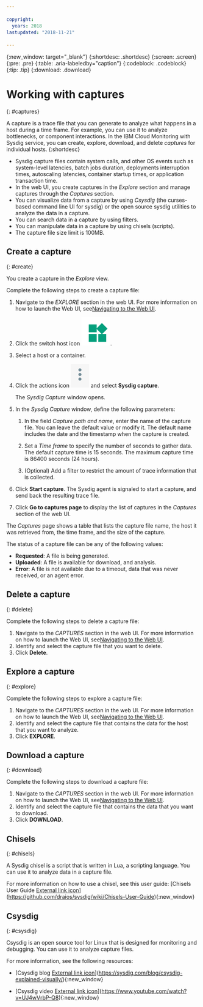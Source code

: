 ```yaml
---

copyright:
  years: 2018
lastupdated: "2018-11-21"

---
```


{:new_window: target="_blank"}
{:shortdesc: .shortdesc}
{:screen: .screen}
{:pre: .pre}
{:table: .aria-labeledby="caption"}
{:codeblock: .codeblock}
{:tip: .tip}
{:download: .download}

# Working with captures
{: #captures}

A capture is a trace file that you can generate to analyze what happens in a host during a time frame. For example, you can use it to analyze bottlenecks, or component interactions. In the IBM Cloud Monitoring with Sysdig service, you can create, explore, download, and delete *captures* for individual hosts. 
{:shortdesc}

* Sysdig capture files contain system calls, and other OS events such as system-level latencies, batch jobs duration, deployments interruption times, autoscaling latencies, container startup times, or application transaction time.  
* In the web UI, you create captures in the *Explore* section and manage captures through the *Captures* section.
* You can visualize data from a capture by using *Csysdig* (the curses-based command line UI for sysdig) or the open source sysdig utilities to analyze the data in a capture.
* You can search data in a capture by using filters.
* You can manipulate data in a capture by using chisels (scripts). 
* The capture file size limit is 100MB.



## Create a capture
{: #create}

You create a capture in the *Explore* view.

Complete the following steps to create a capture file:

1. Navigate to the *EXPLORE* section in the web UI. For more information on how to launch the Web UI, see[Navigating to the Web UI](/docs/services/Monitoring-with-Sysdig/launch.html#launch).

2. Click the switch host icon ![switch host icon](images/switch_hosts.png).

3. Select a host or a container.

4. Click the actions icon ![three dots icon](images/actions.png) and select **Sysdig capture**.

    The *Sysdig Capture* window opens.

5. In the *Sysdig Capture* window, define the following parameters:

    1. In the field *Capture path and name*, enter the name of the capture file. You can leave the default value or modify it. The default name includes the date and the timestamp when the capture is created. 

    2. Set a *Time frame* to specify the number of seconds to gather data. The default capture time is 15 seconds. The maximum capture time is 86400 seconds (24 hours). 

    3. (Optional) Add a filter to restrict the amount of trace information that is collected. 

6. Click **Start capture**. The Sysdig agent is signaled to start a capture, and send back the resulting trace file. 

7. Click **Go to captures page** to display the list of captures in the *Captures* section of the web UI. 

The *Captures* page shows a table that lists the capture file name, the host it was retrieved from, the time frame, and the size of the capture. 

The status of a capture file can be any of the following values:
* **Requested**: A file is being generated.
* **Uploaded**:  A file is available for download, and analysis.
* **Error**: A file is not available due to a timeout, data that was never received, or an agent error.



## Delete a capture
{: #delete}

Complete the following steps to delete a capture file:

1. Navigate to the *CAPTURES* section in the web UI. For more information on how to launch the Web UI, see[Navigating to the Web UI](/docs/services/Monitoring-with-Sysdig/launch.html#launch).
2. Identify and select the capture file that you want to delete.
3. Click **Delete**.



## Explore a capture
{: #explore}

Complete the following steps to explore a capture file:

1. Navigate to the *CAPTURES* section in the web UI. For more information on how to launch the Web UI, see[Navigating to the Web UI](/docs/services/Monitoring-with-Sysdig/launch.html#launch).
2. Identify and select the capture file that contains the data for the host that you want to analyze.
3. Click **EXPLORE**.



## Download a capture
{: #download}

Complete the following steps to download a capture file:

1. Navigate to the *CAPTURES* section in the web UI. For more information on how to launch the Web UI, see[Navigating to the Web UI](/docs/services/Monitoring-with-Sysdig/launch.html#launch).
2. Identify and select the capture file that contains the data that you want to download.
3. Click **DOWNLOAD**.


## Chisels
{: #chisels}

A Sysdig chisel is a script that is written in Lua, a scripting language. You can use it to analyze data in a capture file. 

For more information on how to use a chisel, see this user guide: [Chisels User Guide [External link icon](../icons/launch-glyph.svg "External link icon")](https://github.com/draios/sysdig/wiki/Chisels-User-Guide){:new_window}



## Csysdig
{: #csysdig}

Csysdig is an open source tool for Linux that is designed for monitoring and debugging. You can use it to analyze capture files. 

For more information, see the following resources:

* [Csysdig blog [External link icon](../icons/launch-glyph.svg "External link icon")](https://sysdig.com/blog/csysdig-explained-visually/){:new_window}

* [Csysdig video [External link icon](../icons/launch-glyph.svg "External link icon")](https://www.youtube.com/watch?v=UJ4wVrbP-Q8){:new_window}


